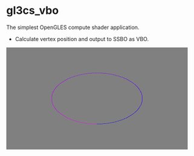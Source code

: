 # gl3cs_vbo
The simplest OpenGLES compute shader application.
 - Calculate vertex position and output to SSBO as VBO.

 ![capture image](gl3cs_vbo.png "capture image")
